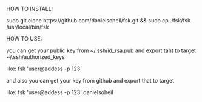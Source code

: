 HOW TO INSTALL:
<p>
sudo git clone https://github.com/danielsoheil/fsk.git && sudo cp ./fsk/fsk /usr/local/bin/fsk
<p>
<p>
HOW TO USE:
<p>
you can get your public key from ~/.ssh/id_rsa.pub and export taht to target ~/.ssh/authorized_keys
<p>
like: fsk 'user@addess -p 123'
<p>
and also you can get your key from github and export that to target
<p>
like: fsk 'user@addess -p 123' danielsoheil
